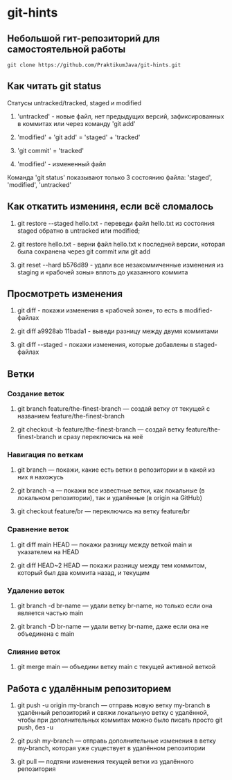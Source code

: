 # git-hints

## Небольшой гит-репозиторий для самостоятельной работы

`git clone https://github.com/PraktikumJava/git-hints.git`

## Как читать git status

Статусы untracked/tracked, staged и modified

1) 'untracked' - новые файл, нет предыдущих версий, зафиксированных в коммитах или через команду 'git add'

2) 'modified' + 'git add' = 'staged' + 'tracked'

3) 'git commit' = 'tracked'

4) 'modified' - измененный файл

Команда 'git status' показывают только 3 состоянию файла:
'staged', 'modified', 'untracked'

## Как откатить измениня, если всё сломалось

1) git restore --staged hello.txt - переведи файл hello.txt из состояния staged обратно в untracked или modified;

2) git restore hello.txt - верни файл hello.txt к последней версии, которая была сохранена через git commit или git add

3) git reset --hard b576d89 - удали все незакоммиченные изменения из staging и «рабочей зоны» вплоть до указанного коммита

## Просмотреть изменения

1) git diff - покажи изменения в «рабочей зоне», то есть в modified-файлах

2) git diff a9928ab 11bada1 - выведи разницу между двумя коммитами

3) git diff --staged - покажи изменения, которые добавлены в staged-файлах

## Ветки

### Создание веток

1) git branch feature/the-finest-branch — создай ветку от текущей с названием feature/the-finest-branch

2) git checkout -b feature/the-finest-branch — создай ветку feature/the-finest-branch и сразу переключись на неё

### Навигация по веткам

1) git branch — покажи, какие есть ветки в репозитории и в какой из них я нахожусь

2) git branch -a — покажи все известные ветки, как локальные (в локальном репозитории), так и удалённые (в origin на GitHub)

3) git checkout feature/br — переключись на ветку feature/br

### Сравнение веток

1) git diff main HEAD — покажи разницу между веткой main и указателем на HEAD

2) git diff HEAD~2 HEAD — покажи разницу между тем коммитом, который был два коммита назад, и текущим

### Удаление веток

1) git branch -d br-name — удали ветку br-name, но только если она является частью main

2) git branch -D br-name — удали ветку br-name, даже если она не объединена с main

### Слияние веток

1) git merge main — объедини ветку main с текущей активной веткой

## Работа с удалённым репозиторием

1) git push -u origin my-branch — отправь новую ветку my-branch в удалённый репозиторий и свяжи локальную ветку с удалённой, чтобы при дополнительных коммитах можно было писать просто git push, без -u

2) git push my-branch — отправь дополнительные изменения в ветку my-branch, которая уже существует в удалённом репозитории

3) git pull — подтяни изменения текущей ветки из удалённого репозитория 

